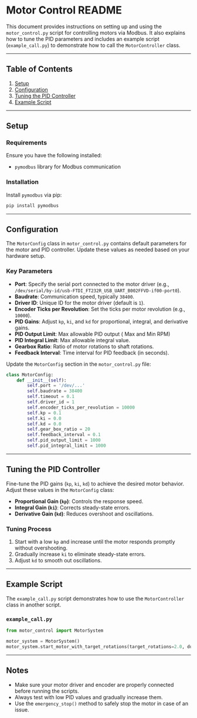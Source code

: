 
# Motor Control README

This document provides instructions on setting up and using the `motor_control.py` script for controlling motors via Modbus. It also explains how to tune the PID parameters and includes an example script (`example_call.py`) to demonstrate how to call the `MotorController` class.

---

## Table of Contents

1. [Setup](#setup)
2. [Configuration](#configuration)
3. [Tuning the PID Controller](#tuning-the-pid-controller)
4. [Example Script](#example-script)

---

## Setup

### Requirements

Ensure you have the following installed:

- `pymodbus` library for Modbus communication

### Installation

Install `pymodbus` via pip:

```bash
pip install pymodbus
```

---

## Configuration

The `MotorConfig` class in `motor_control.py` contains default parameters for the motor and PID controller. Update these values as needed based on your hardware setup.

### Key Parameters

- **Port**: Specify the serial port connected to the motor driver (e.g., `/dev/serial/by-id/usb-FTDI_FT232R_USB_UART_B002FFVD-if00-port0`).
- **Baudrate**: Communication speed, typically `38400`.
- **Driver ID**: Unique ID for the motor driver (default is `1`).
- **Encoder Ticks per Revolution**: Set the ticks per motor revolution (e.g., `10000`).
- **PID Gains**: Adjust `kp`, `ki`, and `kd` for proportional, integral, and derivative gains.
- **PID Output Limit**: Max allowable PID output ( Max and Min RPM)
- **PID Integral Limit**: Max allowable integral value.
- **Gearbox Ratio**: Ratio of motor rotations to shaft rotations.
- **Feedback Interval**: Time interval for PID feedback (in seconds).

Update the `MotorConfig` section in the `motor_control.py` file:

```python
class MotorConfig:
    def __init__(self):
        self.port = '/dev/...'  
        self.baudrate = 38400
        self.timeout = 0.1
        self.driver_id = 1
        self.encoder_ticks_per_revolution = 10000
        self.kp = 0.1
        self.ki = 0.0
        self.kd = 0.0
        self.gear_box_ratio = 20
        self.feedback_interval = 0.1
        self.pid_output_limit = 1000
        self.pid_integral_limit = 1000
```

---

## Tuning the PID Controller

Fine-tune the PID gains (`kp`, `ki`, `kd`) to achieve the desired motor behavior. Adjust these values in the `MotorConfig` class:

- **Proportional Gain (`kp`)**: Controls the response speed.
- **Integral Gain (`ki`)**: Corrects steady-state errors.
- **Derivative Gain (`kd`)**: Reduces overshoot and oscillations.

### Tuning Process

1. Start with a low `kp` and increase until the motor responds promptly without overshooting.
2. Gradually increase `ki` to eliminate steady-state errors.
3. Adjust `kd` to smooth out oscillations.

---

## Example Script

The `example_call.py` script demonstrates how to use the `MotorController` class in another script.

### `example_call.py`

```python
from motor_control import MotorSystem

motor_system = MotorSystem()
motor_system.start_motor_with_target_rotations(target_rotations=2.0, duration=15)
```

---

## Notes

- Make sure your motor driver and encoder are properly connected before running the scripts.
- Always test with low PID values and gradually increase them.
- Use the `emergency_stop()` method to safely stop the motor in case of an issue.
